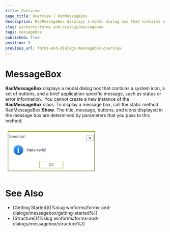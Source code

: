 ```yaml
---
title: Overview
page_title: Overview | RadMessageBox
description: RadMessageBox displays a modal dialog box that contains a system icon, a set of buttons, and a brief application-specific message, such as status or error information.
slug: winforms/forms-and-dialogs/messagebox
tags: messagebox
published: True
position: 0
previous_url: forms-and-dialogs-messagebox-overview 
---
```


# MessageBox

__RadMessageBox__ displays a modal dialog box that contains a system icon, a set of buttons, and a brief application-specific message, such as status or error information.  You cannot create a new instance of the __RadMessageBox__ class. To display a message box, call the static method RadMessageBox.__Show__. The title, message, buttons, and icons displayed in the message box are determined by parameters that you pass to this method. 

![forms-and-dialogs-messagebox-overview 001](images/forms-and-dialogs-messagebox-overview001.png)

# See Also

* [Getting Started]({%slug winforms/forms-and-dialogs/messagebox/getting-started%})
* [Structure]({%slug winforms/forms-and-dialogs/messagebox/structure%})

